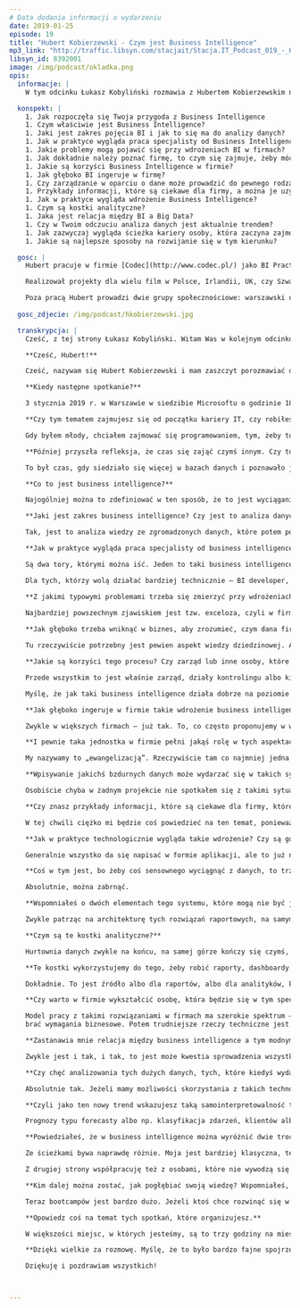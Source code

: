 ```yaml
---
# Data dodania informacji o wydarzeniu
date: 2019-01-25
episode: 19
title: "Hubert Kobierzewski - Czym jest Business Intelligence"
mp3_link: "http://traffic.libsyn.com/stacjait/Stacja.IT_Podcast_019_-_Hubert_Kobierzewski_-_Czym_jest_Business_Intelligence.mp3"
libsyn_id: 8392001
image: /img/podcast/okladka.png
opis:
  informacje: |
    W tym odcinku Łukasz Kobyliński rozmawia z Hubertem Kobierzewskim na temat Business Intelligence. Rozmawiamy o przebiegu wdrożenia BI w firmie, jego korzyściach oraz relacji w odniesieniu do analizy danych i Big Data. 

  konspekt: |
    1. Jak rozpoczęła się Twoja przygoda z Business Intelligence
    1. Czym właściwie jest Business Intelligence?
    1. Jaki jest zakres pojęcia BI i jak to się ma do analizy danych?
    1. Jak w praktyce wygląda praca specjalisty od Business Intelligence?
    1. Jakie problemy mogą pojawić się przy wdrożeniach BI w firmach?
    1. Jak dokładnie należy poznać firmę, to czym się zajmuje, żeby móc dokonać takiego wdrożenia?
    1. Jakie są korzyści Business Intelligence w firmie?
    1. Jak głęboko BI ingeruje w firmę?
    1. Czy zarządzanie w oparciu o dane może prowadzić do pewnego rodzaju wypaczeń?
    1. Przykłady informacji, które są ciekawe dla firmy, a można je uzyskać dzięki procesom BI.
    1. Jak w praktyce wygląda wdrożenie Business Intelligence?
    1. Czym są kostki analityczne?
    1. Jaka jest relacja między BI a Big Data?
    1. Czy w Twoim odczuciu analiza danych jest aktualnie trendem?
    1. Jak zazwyczaj wygląda ścieżka kariery osoby, która zaczyna zajmować się Business Intelligence?
    1. Jakie są najlepsze sposoby na rozwijanie się w tym kierunku?

  gosc: |
    Hubert pracuje w firmie [Codec](http://www.codec.pl/) jako BI Practice Lead i pomaga klientom zebrać ich dane oraz przekonwertować je w wartościowe informacje. Od lat związany z tematyką szeroko rozumianych rozwiązań Business Intelligence – od integracji, jakości danych, hurtowni danych, po zaawansowane systemy analityczne i raportowe.

    Realizował projekty dla wielu film w Polsce, Irlandii, UK, czy Szwajcarii.

    Poza pracą Hubert prowadzi dwie grupy społecznościowe: warszawski oddział [Data Community Poland](https://datacommunity.pl/) oraz Warsaw Power BI User Group.
  
  gosc_zdjecie: /img/podcast/hkobierzewski.jpg

  transkrypcja: |
    Cześć, z tej strony Łukasz Kobyliński. Witam Was w kolejnym odcinku podcastu „Stacja IT”. Dzisiaj porozmawiamy na temat analizy danych, wizualizacji i szeroko rozumianego business intelligence. Moim dzisiejszym gościem jest Hubert Kobierzewski.

    **Cześć, Hubert!**

    Cześć, nazywam się Hubert Kobierzewski i mam zaszczyt porozmawiać dzisiaj głównie o business intelligence. Czy możesz powiedzieć parę słów o sobie, o tym, czym zajmujesz się na co dzień. Pracuję w firmie Codec, zajmuję się tam działką business intelligence. Czasem jeszcze poprowadzę jakieś szkolenie, czasami wieczorami zajmuję się społecznością, która nazywa się „Data Community” – obecnie jestem jej prezesem. To taka prężna organizacja, która już od ponad pięciu lat działa w wielu miastach Polski. Spotykamy się też na ogólnopolskich wydarzeniach, co ma związek zwykle z platformą danych Microsoft, ostatnio np. z artificial intelligence.

    **Kiedy następne spotkanie?**

    3 stycznia 2019 r. w Warszawie w siedzibie Microsoftu o godzinie 18. Dodatkowo zajmuję się grupą Power BI, która spotyka się zwykle w trzeci czwartek miesiąca w Startberry na Grochowskiej. 

    **Czy tym tematem zajmujesz się od początku kariery IT, czy robiłeś coś innego, nim zacząłeś zajmować się business intelligence?** 

    Gdy byłem młody, chciałem zajmować się programowaniem, tym, żeby to ładnie wyglądało, zachwycało, a niekoniecznie działało dobrze. Więc przez wiele, wiele lat byłem programistą. Zaczynałem w Delphi  od pierwszej wersji, w której językiem programowania był Pascal. Później nastąpił pewien zwrot w kierunku visual basic, potem znowu Delphi. A gdy weszły technologie dotnetowe, microsoftowe – to było jeszcze ok. 12 lat temu – siedziałem przed biurkiem i pisałem oprogramowanie. 

    **Później przyszła refleksja, że czas się zająć czymś innym. Czy to był nowy temat, który wydawał się bardziej atrakcyjny?** 

    To był czas, gdy siedziało się więcej w bazach danych i poznawało je. Gdy przyszła firma Codec, stwierdziła, że będę w tym dobry, a ja jeszcze wtedy nie wiedziałem, co to jest kostka analityczna. Pokazano mi świat danych z trochę innej, szerszej perspektywy, nie tylko takiej, w której wypełnia się wymagania funkcjonalne jakiegoś oprogramowania transakcyjnego.

    **Co to jest business intelligence?**

    Najogólniej można to zdefiniować w ten sposób, że to jest wyciąganie informacji z danych. To takie źródło wiedzy. Bo zwykle jest tak, że jeżeli zaczynamy mieć do czynienia z danymi, to są to dane, które zapisujemy jako programiści w bazach danych. One się tam gromadziły i służyły do tego, aby rozpocząć jakiś proces i zakończyć, np. sprzedaż samochodu. Ale potem przychodzi zarząd sprzedawcy samochodów i pyta, czy zarabia, czy traci. To jest ta wiedza, którą później uzyskuje się z tych danych. Bardzo często jest tak, że ta wiedza jest ukryta w różnych miejscach. Oddzielnie mamy system do obsługi przedsprzedażowej, te CRM-y, marketing, który korzysta z dobrodziejstw social mediów, cały wewnętrzny system sprzedażowy, potem posprzedażowy. To są źródła pojedynczych silosów danych, a potem przychodzi business intelligence, łapie to wszystko i wrzuca do jednego wora we w miarę ustrukturyzowany sposób. Zwykle przychodzimy tu z takim pojęciem „hurtowni danych”, potem wstawiamy business intelligence, który jest tak naprawdę wisienką na torcie, stercie danych, którą zebraliśmy.

    **Jaki jest zakres business intelligence? Czy jest to analiza danych zorientowana na biznes związana z wyciąganiem wiedzy istotnej biznesowo?**

    Tak, jest to analiza wiedzy ze zgromadzonych danych, które potem pomagają prowadzić biznes. Jeżeli dowiemy się, że źle nam idzie, to trzeba szukać tego, gdzie idzie nam źle. Czasem jest to zrobione przez uczenie maszynowe, bo uczenie maszynowe pokaże, w których miejscach robimy coś źle, a czasem trzeba to ręcznie zrobić – w zależności od tego, w co tak naprawdę zainwestowaliśmy od strony tego business intelligence.

    **Jak w praktyce wygląda praca specjalisty od business intelligence?**

    Są dwa tory, którymi można iść. Jeden to taki business intelligence developer, czyli specjalista techniczny, który bierze klawiaturę, myszkę, oprogramowanie np. do budowy hurtowni danych i buduje to wszystko technicznie. Ta osoba musi mieć też pojęcie, czym są wymiary, miary czy atrybuty. Drugi tor to analityk biznesowy, który stoi twarzą do klienta. To, co kieruje jego pracą, to przede wszystkim potrzeby klienta. Firma czuje, że potrzebuje business intelligence albo że ma to business intelligence, albo jeszcze nie wie, że ma, ale zaczęła mieć – my jesteśmy po to, aby to wskazać albo by najpierw klient się wyspowiadał, co go boli i jakich informacji oczekuje. I my sprawdzamy, czy te dane są u nich, czy ich nie ma, czy da się to połączyć, ile pracy trzeba w to włożyć i w jakich etapach my to zrobimy. Ustalenia takiego projektu business intelligence przekazuje się BI developerom, którzy potem to implementują, oczywiście przy interakcji z klientem, sprawdzeniu, czy to idzie dobrze, czy źle. 

    Dla tych, którzy wolą działać bardziej technicznie – BI developer, a dla tych, którzy są bardziej otwarci na stanięcie twarzą w twarz z dobrym albo złym klientem – to taki trochę analityk biznesowy.

    **Z jakimi typowymi problemami trzeba się zmierzyć przy wdrożeniach, ustawieniach business intelligence w firmach?**
    
    Najbardziej powszechnym zjawiskiem jest tzw. exceloza, czyli w firmie mamy tysiąc exceli, nad którymi już nie panujemy, nie wiemy, która wersja jest dobra, która jest OK. Może ktoś napisał jeszcze jakiś kod i jego sens biznesowy został zapamiętany albo napisał „+30 tys.” w jednej komórce i ona jest powielana w innych wersjach, gdzie to już biznesowo nie ma sensu. Firmy czasem nie wiedzą, że mają business intelligence, bo dla nich to faktycznie zaczyna się, gdy ktoś zbierze kilka ekstraktów w jeden Excel i użyje funkcji „wyszukaj pionowo”. Tak naprawdę to jest dla nich pierwsza wersja business intelligence. Kiedy my przychodzimy, choroba zwykle już postępuje, bo ciężko się odzwyczaić od tych exceli, zwłaszcza działy controllingu wiodą w tym prym. Trzeba te całe rozwiązania, które tam są, poddać pewnej kontroli, ułożyć, pojęciowo się dogadać, ponieważ różne działy w firmie raportują i stosują odmienne pojęcia. Często jest tak, że jak wprowadzimy hurtownię danych business intelligence, zaczynamy automatycznie produkować raporty, to przychodzą kierownicy działów i mówią, że chcieliby, aby one były jednak inaczej przedstawione, bo okazuje się, że niekoniecznie w dobrym świetle ich pokazują. My oddajemy władzę bardziej danym aniżeli ludziom nad danymi. Wolimy, aby te decyzje były oparte na danych, a nie pewnych sugestiach, które każdy może stworzyć na swoim komputerze.

    **Jak głęboko trzeba wniknąć w biznes, aby zrozumieć, czym dana firma się tak naprawdę zajmuje? Bo jeśli mówimy o excelach, w których zapisuje się różne rzeczy, to mogą tam być bardzo specyficzne dla biznesu dane, kolumny, rozumienie tych danych. Ile czasu trzeba poświęcić, aby zorientować się, co jest dla tej firmy istotne i co ona robi?**

    Tu rzeczywiście potrzebny jest pewien aspekt wiedzy dziedzinowej. Ale my w Codecu dzielimy business intelligence na dwie twarze. Jeden to controlling finansowy, który w zasadzie w większości firm wygląda tak samo. Czyli układ kont, układy zarządcze, sprawozdawcze, konsolidacja finansowa – takie rzeczy są zwykle regulowane regułami albo prawem. Wszystkie firmy podlegają tym samym regułom. Druga sprawa to business intelligence operacyjny. Tu już trzeba wejść w klienta. Zwykle wyłania się taką osobę, którą określa się mianem subject-matter expert. Ta osoba jest dla nas interfejsem, którą bierzemy w momencie, gdy rozpoznajemy, co w danej firmie się dzieje, i ona nam tłumaczy, co czym jest, jakie są procesy biznesowe, jakie informacje chcemy wyciągnąć z danych generowanych przez te procesy biznesowe. Współpraca z klientem musi być bardzo ścisła. Oczywiście jeśli robiliśmy jakiś projekt w tej samej branży, to dużo łatwiej jest wchodzić, ale z doświadczenia wiem, że przy takim układzie, kiedy pobieramy kogoś do zespołu od klienta – jedną albo więcej osób – to tę współpracę jak najbardziej da się ułożyć, nawet bez znajomości branży.

    **Jakie są korzyści tego procesu? Czy zarząd lub inne osoby, które pracują w firmie, mogą otrzymać jakieś istotne informacje?**

    Przede wszystkim to jest właśnie zarząd, działy kontrolingu albo kierownicy poszczególnych działów, bo to oni zwykle podejmują decyzje, oni potrzebują danych do ich podjęcia. To są pierwsze osoby korzystające z tego procesu. Zwykle jest tak, że one mają problem z czasem. Gdy jest zamknięcie miesiąca, to do trzeciego dnia następnego miesiąca zaczyna się popłoch. Proszę sobie wyobrazić początek maja, kiedy w Polsce te pierwsze trzy dni są wyjęte, a jeżeli jesteśmy firmą w grupie, mamy regulacje wewnętrzne, to ludzie siedzą po godzinach. To, co my robimy, to oddajemy ludziom czas, żeby mieli go więcej dla siebie. Bo te procesy hurtowego zasilania raportów danymi są zautomatyzowane do takiej postaci, żeby generowanie raportów było dużo łatwiejsze, aby nie trzeba było spędzać nad tym już tyle czasu co wcześniej. Nasi klienci dosłownie mówią nam, że oddajemy im wieczory i pole do popisu, aby robić u siebie w pracy więcej.

    Myślę, że jak taki business intelligence działa dobrze na poziomie kierowników czy zarządu, to następnym krokiem jest taki business intelligence operacyjny, gdzie daje się takie dashboardy czy kokpity menedżerskie pracownikom pierwszej linii. Załóżmy, że jesteśmy pracownikiem call center, dzwonimy do klienta i mamy przed sobą dashboard klienta, wiemy, w których miejscach i jak jest on zaangażowany, czy często do nas dzwoni, czy nie, jakie sprawy zgłaszał wcześniej. Taki człowiek już na pierwszej linii jest w stanie podejmować decyzje. Business intelligence przede wszystkim pomaga nam podejmować decyzje w locie. Oczywiście jest jeszcze aspekt eksploracji danych – dzięki niemu osoby, które mocno siedzą z danymi, wyciągają jeszcze informacje z głębi, np. w który segment produktów wejść głębiej albo którego się pozbyć, bo jest nieopłacalny.

    **Jak głęboko ingeruje w firmie takie wdrożenie business intelligence? Bo pewnie można w miarę bezboleśnie zebrać różne źródła danych, aby poddać je wspólnej analizie, ale jeśli firma nie rejestruje czegoś, co jest istotne, z jakiegoś powodu nie zapisuje istotnego faktu o klientach albo transakcjach, to trzeba wprowadzić element tego typu procesu. Czy pojawiają się jakieś problemy wynikające z tego, że wpływamy na wewnętrzne procesy firmy?**

    Zwykle w większych firmach – już tak. To, co często proponujemy w większych organizacjach, to stworzenie sobie takiej komórki. My to nazywamy BI center of excellence, gdzie dobiera się co najmniej trzy osoby, które potem będą sterowały zmianami w firmie, bo bardzo często jest tak, że pojawienie się business intelligence, hurtowni danych czy w ogóle analizy danych powoduje, że zaczynamy na te dane patrzeć troszkę inaczej, właśnie ze względu na wykorzystanie wiedzy, która w nich jest. Ale często okazuje się, że te osoby, które wprowadzają dane, ze względu na swobodę pozostawioną przez twórców aplikacji wpisują, kolokwialnie mówiąc, bzdury. A potem z tych bzdur wychodzą nam fajne rzeczy w raportach. Procesy jakości danych, master data management czy chociażby zalążki takich projektów to jest taka najsilniejsza zmiana w firmie. Często bardzo ciężko ją wprowadzić, bo należy do tego przekonać najwyższe władze w firmie, do tego, że trzeba będzie wydać trochę pieniędzy, żeby ułożyć procesy biznesowe, które nie dadzą efektów w pięć dni czy w trzy miesiące, bo to są raczej programy na pół roku czy kilka lat. Taki center of excellence, który będzie zainteresowany nowymi systemami czy modyfikacją systemów transakcyjnych działających w firmie i będzie zawsze miał BI z tyłu głowy, zacznie się przyglądać wszystkim wymaganiom stawianym aplikacjom nie tylko pod kątem wypełniania tych transakcyjnych procesów biznesowych, ale też właśnie analityki. I właśnie oni powiedzą, że OK, w procesie biznesowym data urodzenia może jest nieważna, ale np. w procesie analitycznym – już tak. I to jest pierwszy krok do tego, aby zapewnić sobie dobre raportowanie, dobrą jakość. Poprzez takie inicjatywy, typu master data management, zarządzanie danymi albo data quality budzi się też właścicielstwo danych, odpowiedzialność, to, do czego ludzie bardzo często nie chcą się przyznawać.

    **I pewnie taka jednostka w firmie pełni jakąś rolę w tych aspektach miękkich, w przekonywaniu ludzi, że warto, że trzeba, że to dla naszej korzyści, bo spodziewam się, że opór może być duży.**

    My nazywamy to „ewangelizacją”. Rzeczywiście tam co najmniej jedna osoba musi być tą, która będzie popularyzowała to business intelligence. Bo jeżeli wprowadzamy jakiekolwiek projekty w firmie, to jeżeli ich adaptacja jest słaba, użyteczność na pierwszej linii jest niefajna, to takie systemy umierają w firmie. To, co nie jest wykorzystywane, jest wyrzucane. Muszą więc być osoby, które będą propagowały wiedzę o tym, że w ogóle coś takiego jest, tłumaczyły, jak tego używać, jakie korzyści z tego uzyskamy itd. Mimo wszystko niektórzy ludzie będą chcieli pozostać przy starych excelach i pracować takim sposobem dalej, bo to jest ich strefa komfortu. Czasami mocniejsze popchnięcie w kierunku nowszych rozwiązań powoduje, że ludzie otwierają oczy, że można coś zrobić pięć razy krócej.

    **Wpisywanie jakichś bzdurnych danych może wydarzać się w takich sytuacjach, kiedy ludzie są rozliczani z pewnych liczb, które wprowadzają do systemu. Jeśli mamy duże zaufanie do zarządzania w oparciu o dane, patrzymy na liczby, a nie rozmawiamy z ludźmi, i ktoś ma w celach rocznych odbycie stu rozmów z klientami, to on ma zachętę do tego, żeby wprowadzać, że właśnie dzisiaj już pięć razy do kogoś pojechał. Czy spotykacie się z takimi wypaczeniami systemów, w których połączenie z rozliczaniem pracowników z jakichś konkretnych liczb, kwot powoduje niepokojące zjawiska?**

    Osobiście chyba w żadnym projekcie nie spotkałem się z takimi sytuacjami, ale moi koledzy – tak. Jednym z nich była sieć sprzedaży jednego z producentów farmaceutyków. Te osoby raportowały jedne rzeczy poprzez swoje CRM-y, a kiedy wprowadzono monitorowanie floty, okazało się, że jest to rozbieżne. Zastosowanie business intelligence było takie, żeby nałożyć na siebie te informacje, które były pozyskiwane od dostawcy czy zarządcy floty, z tymi rzeczami, które wpisywane są w CRM, i potem przywoływać pracowników do porządku. Były też sytuacje związane z business intelligence departamentalnym, nie ma takiego ogólnego firmowego. Kierownicy dostosowują swoje wyniki, żeby ładnie to wyglądało na wykresie. Gdy potem przychodzą standardy ogólnofirmowe, to w tym momencie kierownicy denerwują się, bo ich wyniki podciągnięte pod tę samą kreskę jednak nie są takie, jak były pokazywane wcześniej.

    **Czy znasz przykłady informacji, które są ciekawe dla firmy, które można było uzyskać dzięki procesom business intelligence, ale które mniej nam się kojarzą z wynikami sprzedażowymi, liczbą spotkań czy jakąś analityką klientów? Czy któraś z firm miała nietypowe zastosowanie, coś, co nie dotyczyło bezpośrednio sprzedaży?**

    W tej chwili ciężko mi będzie coś powiedzieć na ten temat, ponieważ dużo mamy związku z finansami, robiliśmy np. analizy przypływów pieniężnych w firmie, takie cashflow. Kiedyś zrobiliśmy taki model dla jednej z firm, która zajmuje się windykacją. Zanim kupiła pakiet windykacyjny konsumencki, przepuszczała go przez stworzony przez nas model, opracowany na podstawie historii, i pokazywał on im, że z tej paczki długu będą mieli w tym miesiącu tyle, w tym tyle i w tym tyle. To pokazywało potencjalny zwrot z inwestycji. Może nie sprzedaż bezpośrednia, ale potencjał operacji finansowej. Tak biznesy zwykle działają, sprzedaż jest ich najważniejszym driverem, w zasadzie skupiamy się na wszystkim, co jest związane z kosztami, z przychodami firmy. Operacyjnie, owszem, też, ale każdy biznes inaczej. Mógłbym powiedzieć, że robiłem hurtownię dla czegoś takiego jak PKS u nas w Polsce, tam mogliśmy pokazywać np. przepływy pasażerów i to, jak pomagać w planowaniu linii autobusowych na poziomie krajowym. Oni robili takie główne korytarze, potem nitki dochodzące i analizowało się liczby pasażerów, które przepływały tymi nitkami po całym kraju.

    **Jak w praktyce technologicznie wygląda takie wdrożenie? Czy są gotowe platformy, z których się korzysta i które trzeba zintegrować z systemami u klientów, czy też są to rozwiązania tworzone od zera, które pozwalają wdrożyć w firmie business intelligence?**

    Generalnie wszystko da się napisać w formie aplikacji, ale to już nie będzie takie elastyczne, uniwersalne i monitorowalne. Poza tym będzie kosztować. Oczywiście duzi producenci, tacy jak Informatica, Oracle, Microsoft, SAP, mają pakiety, które pozwalają składować dane. W pierwszym przypadku to jest zwykle relacyjna baza danych, bo takie najlepiej sprawdzają się w business intelligence czy w hurtowniach danych. Na pewno dadzą się tam wykorzystać pakiety integracyjne, w których pobieramy dane z wielu różnych źródeł w wielu różnych formach czy też pobieramy dane ze źródłowych baz danych czy z ekstraktów, bo bardzo często izoluje się systemy źródłowe od hurtowni danych poprzez wprowadzenie ekstraktów. Na samej górze mamy najczęściej kostki analityczne jako taką formę uproszczenia czy interfejsu dla użytkownika biznesowego w formie źródła danych ze zdefiniowanymi relacjami. Plus narzędzia do produkcji raportów. To raportowanie jest z jednej strony klasyczne, korporacyjne, czyli piszemy jakieś sztywne raporty, które użytkownik wyciąga sobie z katalogu, uruchamia, odświeża, wprowadza parametry. I one są raczej bardziej statyczne albo nadające się do wydruku. Z drugiej strony na drugim końcu mamy coś takiego jak self-service BI, czyli danie pewnej wolności użytkownikowi biznesowemu, kiedy ci specjaliści od BI przygotują ładne źródło danych w postaci zestawu tabelek albo jakichś kostek analitycznych. Wtedy te osoby po prostu łączą się z tymi kostkami i układają sobie dane, raporty w taki sposób czy drążą te dane jak tacy bardziej zaawansowani użytkownicy. Mówi się, że self-service BI jest dla wszystkich, ale z tego, co usłyszałem kiedyś na jednej z konferencji, to self-service BI jest dla tych, co są bardziej self-service.

    **Coś w tym jest, bo żeby coś sensownego wyciągnąć z danych, to trzeba się chwilę zastanowić, aby nie zrobić sobie krzywdy, bo łatwo można wygenerować raport, który dajemy na wnioski albo jest niekompatybilny z tym, na co wcześniej patrzyliśmy.**

    Absolutnie, można zabrnąć.

    **Wspomniałeś o dwóch elementach tego systemu, które mogą nie być jasne. Wspomniałeś, że są bazy danych, które trzymają te na bieżąco gromadzone dane. Ale często robi się tak, że bezpośrednio z nich nie korzystamy, tylko robimy pośrednią warstwę ekstraktów. Czy masz tu na myśli osobną warstwę bazy danych, czy jakąś inną warstwę, która pozwala nam to odizolować od oryginalnych źródeł?**

    Zwykle patrząc na architekturę tych rozwiązań raportowych, na samym dole są te źródła danych, z których korzystamy. One są w przeróżnych formach, dlatego mówimy tu o integracji. Poziom wyżej zwykle tworzy się warstwę takiego ODS-a, czyli operational data store. To są tak naprawdę kopie danych źródłowych. One są pobierane w takich klasycznych hurtowniach po to, aby potem, jeżeli chcemy odświeżać dane czy przerabiać je dalej, nie obciążać systemów źródłowych. Bo jednym z problemów raportowania jest to, że jeżeli w aplikacji transakcyjnej mamy raportowanie, to jeżeli rośniemy z tymi danymi, rośniemy też często z liczbą raportów i uruchomieniami tych raportów, to one stają się kłopotem dla aplikacji transakcyjnej. Ich uruchamianie często obciąża aplikację i inni użytkownicy zaczynają się skarżyć na wydajność. Bardzo często następnym krokiem jest stworzenie replikacji tej bazy danych transakcyjnej i raportowanie z tamtej bazy tymi samymi raportami. A potem, jak już widzimy, że chcemy połączyć dane z innymi danymi, wtedy tworzy się hurtownia. Powyżej tzw. ODS-u tworzy się takie struktury, który są bliższe raportowaniu. Czyli mamy tak naprawdę nazwy tych kolumn, tabelek, które są bliżej użytkownika biznesowego. Tam jest napisane „sprzedaż”, „koszt”, a nie jakieś „TBR…”, tak po programistycznemu…

    **Czym są te kostki analityczne?**

    Hurtownia danych zwykle na końcu, na samej górze kończy się czymś, co nazywa się data mart, czyli takimi tematycznymi zestawami tabel, gdzie w jednej tabeli mamy zebraną sprzedaż, w innej – listę produktów, w kolejnej – listę klientów, kalendarz. Tak jakby upraszczamy ten nasz świat biznesowo-raportowy. Ale to wszystko siedzi na razie w tabelkach relacyjnych, które mimo dużych możliwości definicji, powiązań, prostych typów danych – wiemy, gdzie zrobić agregację – wymagają jednak od użytkownika trochę ekwilibrystyki. Bo jeżeli użytkownik zobaczy daną numeryczną, np. klucz klienta, i kwotę sprzedaży, to systemy raportowe zwykle traktują te dane jednakowo. One proponują agregację, ale nie dokonujemy takiej samej agregacji na identyfikatorze klienta jak np. na samej sprzedaży, bo tu będzie suma, a tu np. liczba wystąpień. Zestawienie tego w jeszcze jedną strukturę, którą nazywa się kostką analityczną, powoduje, że wszystkie relacje zostają usztywnione, tzn. my wiemy, jak ci klienci są połączeni z naszą sprzedażą, wiemy, jak to jest ładnie rozłożone po kategoriach produktu. Dodane są też funkcje takiej inteligencji czasowej, czyli np. miary, które pozwalają nam porównać się np. na rok wstecz czy zobaczyć, czy w poprzednim okresie mieliśmy wzrost, czy spadek. Możemy wprowadzić dodatkowe mierniki, tzw. key performance indicators, co często jest implementowane w kostkach, przeróżne hierarchie. To rozszerza możliwości tej relacyjnej bazy danych w potężne narzędzia analityczne. Takie, że użytkownik biznesowy jest w stanie o wiele, wiele szybciej operować danymi, które są ładnie ułożone w kostce, z tymi dodatkowymi elementami, o których wspomniałem, niż z samymi gołymi tabelami relacyjnymi.

    **Te kostki wykorzystujemy do tego, żeby robić raporty, dashboardy albo interaktywną analitykę.**

    Dokładnie. To jest źródło albo dla raportów, albo dla analityków, którzy zagłębiają się w te dane.

    **Czy warto w firmie wykształcić osobę, która będzie się w tym specjalizowała, znała na tym, np. modyfikowała te raporty, tworzyła nowy dashboard, jeśli ten poprzedni nam się znudził albo będziemy chcieli coś w nim zmienić?**

    Model pracy z takimi rozwiązaniami w firmach ma szerokie spektrum – od takiego stanu, że czasami nic nie robimy, wszystko zlecamy i tylko zewnętrzni specjaliści zajmują się takimi zmianami. Jest też druga strona, kiedy wszystko sami robimy wewnętrznie. Rzeczywiście wtedy trzeba nabyć odpowiednich kompetencji. Czasami jest to rozwiązanie pośrodku, tzn. firma sama otrzymuje np. raporty, bo to jest trochę łatwiejsze, sama potrafi ze
    brać wymagania biznesowe. Potem trudniejsze rzeczy techniczne jest w stanie efektywnie przekazać firmie, która dostarcza takie rozwiązania, np. samą hurtownię albo hurtownię plus kostki. Bardzo często spotykanym przypadkiem jest to, że raporty pozostawia się po stronie klienta, one najczęściej się zmieniają. Tu też chodzi o to, żeby odpowiadać częściej na potrzeby firmy, bo w momencie kiedy ktoś się zorientuje, że albo potrzebuje zmodyfikować istniejący raport, albo dodać nowy, to jeżeli powie któremuś ze swoich współpracowników, że trzeba to zrobić, to może odbyć się w miarę szybko, ale jeżeli trzeba wystawić zlecenie dla firmy zewnętrznej, to już mogą być problemy. Jeżeli nie mamy otwartej umowy z dostawcą, w której rozliczamy się za zrobioną pracę, czyli zużyty czas, to zwykle robione jest to wnioskami zmian i wycenianiem itd., a to może trochę wydłużyć proces, co tak naprawdę jest jedną z bolączek business intelligence. Mamy narzędzia, które pozwalają szybko pozmieniać te raporty, ale procesy biznesowe czasem za tym nie nadążają. Jeżeli więc chcemy zachować balans, to proponowałbym przynajmniej tę część raportową objąć wewnątrz firmy, żebyśmy mogli szybciej reagować i szybciej mieć u siebie narzędzia do podejmowania decyzji.

    **Zastanawia mnie relacja między business intelligence a tym modnym ciągle big data. Faktycznie wiele firm ma dużo danych, szczególnie firmy zaangażowane w sprzedaż czy w funkcjonowanie w świecie on-line. Jak rozwiązania business intelligence mają się tu do big data? Czy chodzi o integrację różnych narzędzi, czy też są głębsze problemy, które musimy rozwiązać, jeśli chcielibyśmy takie duże dane analizować podobnymi narzędziami lub tymi samymi?**

    Zwykle jest i tak, i tak, to jest może kwestia sprowadzenia wszystkiego do podobnego mianownika. Bo business intelligence bardzo dobrze radzi sobie z big data. Big data jest trochę inną formą informacji transakcyjnej. Gdy wchodzimy na jakąś stronę, zostawiamy ślad – np. poprzez kliknięcie czy skrolowanie – to te dane zostają u dostawców analityki związanej ze śledzeniem stron. Nawet jeżeli mamy te surowe dane, np. logi z serwera albo serwerów, gdzie stoją nasze strony, to i tak te narzędzia, które występują w big data, doprowadzają do tego, że te dane są bardziej ułożone. Te formy przeznaczone do analityki są zwykle bardziej relacyjne. Nawet jeżeli mamy liczbę słów w jakimś tekście, to i tak doprowadzamy to do formy raportu relacyjnego, np. mamy słowo i liczbę wystąpień. Możemy tu wziąć jakiś identyfikator i listę miejsc, które ktoś odwiedził wraz z częstotliwością, czasem przebywania. To wszystko sprowadza się do takiej relacyjnej formy. Potem bierzemy te wyniki, big data plus narzędzia, które tam dookoła mieliśmy. One są traktowane jako jedno ze źródeł business intelligence, bardzo często później mieszają się dane relacyjne z tymi mniej relacyjnymi. Należy to traktować jako kolejny strumień danych do naszej analityki.

    **Czy chęć analizowania tych dużych danych, tych, które kiedyś wydawały się nieistotne, jak np. to skrolowanie po stronie, liczba wejść do nas na stronę, to, że np. ktoś długo na niej był, przeskrolował, to rzeczywiście jest trendem, że to wszystko chcielibyśmy wiedzieć i to nam daje coś więcej?**

    Absolutnie tak. Jeżeli mamy możliwości skorzystania z takich technologii, to łącząc ją z naszymi tradycyjnymi źródłami danych, tymi wewnętrznymi, jesteśmy w stanie dowiedzieć się o wiele więcej o tym, jak nasz biznes jest postrzegany z zewnątrz. Działy marketingu bardzo intensywnie korzystają z tych narzędzi. Google Analytics to w ogóle jest już standard wszędzie i na każdym poziomie. Podłączanie tego wszystkiego do naszych systemów CRM-owych jest już chyba normą, dodatkowo wskazuje na to, czym klient naprawdę się interesuje. To już jest i działa, tylko oczywiście ma coraz bardziej szczegółową i zindywidualizowaną formę. Myślę, że w tej chwili to bardziej automatyka, aby jak najmniej czasu spędzać nad tą analityką. Wnioski podsuwały się same przez narzędzia, którymi się posługujemy. Oczywiście tu jest wielkie wsparcie machine learning w tych procesach, bo ogarnięcie tak wielkiej ilości danych w zwykłej business intelligence byłoby bardzo trudne.

    **Czyli jako ten nowy trend wskazujesz taką samointerpretowalność tych wyników analiz, czyli jakieś dodatkowe modele, które nam pokazują nie tylko trendy czy wyniki bieżące, ale też mówią, co może się zdarzyć za chwilę i jak to interpretować?**

    Prognozy typu forecasty albo np. klasyfikacja zdarzeń, klientów albo dziedziny zainteresowania klientów, wzbogacanie danych wewnętrznych to są takie rzeczy, gdzie machine learning jest nieocenionym partnerem business intelligence w szybszym ogarnianiu tej masy danych, do której mamy dostęp.

    **Powiedziałeś, że w business intelligence można wyróżnić dwie trochę inne role, ale w związku z tym może moglibyśmy pokazać, jak zwykle wygląda ścieżka kariery ludzi, którzy zaczynają się tym zajmować. W jaki sposób trafiają do takich ról? Czy to są osoby, które wcześniej zajmowały się programowaniem, czy bardziej analizami, statystyką? Czy możesz przedstawić typową ścieżkę dla tej roli?**

    Ze ścieżkami bywa naprawdę różnie. Moja jest bardziej klasyczna, techniczna. Człowiek był programistą, zaczął zajmować się w większej ilości danymi, podczas częstszych rozmów z klientami okazało się, że raportowanie jest ważne. Ktoś potem pokazał, że raportowanie może być łatwe, a nie ciężkie. I to jest ścieżka techniczna. Warunkiem w obu przypadkach jest to, że musimy kochać dane i kochać obcować z danymi. Bo to jest taka praca u podstaw, w której ogląda się liczby, a potem przekształca się je na wykresy. To ścieżka stopniowego wchodzenia w analitykę, przechodzenia z systemów transakcyjnych na hurtownie, kiedy dowiadujemy się, czym jest wymiar, miara, fakty i hierarchie. Potem jesteśmy w stanie przełożyć wymaganie biznesowe raportowe na to, którego z tych pojęć użyć.

    Z drugiej strony współpracuję też z osobami, które nie wywodzą się z tej branży, a były wręcz humanistami. One mają do tego zwykle podejście bardziej holistyczne. Są w stanie bardzo dobrze spojrzeć na wszystko z góry i dążyć do tego business intelligence od strony wiedzy, którą da się stamtąd pozyskać. Potrafią wejść szybko w buty klienta i powiedzieć, że klient będzie potrzebował takich numerków, takich określeń biznesowych i teraz – czy my gdzieś to mamy albo jak możemy sobie to wszystko ułożyć, przetransformować itd.? Więc, owszem, to trudniejsza ścieżka, bo trzeba się z pewnymi narzędziami zaznajomić, ale te narzędzia dla współczesnych producentów nie są ciężkie. To są zwykle interfejsy okienkowe, gdzie wszystko przeciągamy myszką. Owszem, SQL-a trzeba się na pewno nauczyć, bo to absolutna podstawa. Z innych technologii to MDX – język, który bardzo często występuje w różnych rozwiązaniach. Trzeba trochę liznąć programowania. Te mniej techniczne osoby muszą wiedzieć, czym jest zmienna, typy danych i chociażby piksele na tych raportach.

    **Kim dalej można zostać, jak pogłębiać swoją wiedzę? Wspomniałeś, że uczestniczysz w organizacji spotkań osób w tym obszarze. Jakie tematy poruszasz? W jaki sposób ludzie z tego obszaru znajdują obszar, w którym ciągle widzą, że mogą znaleźć coś nowego?**

    Teraz bootcampów jest bardzo dużo. Jeżeli ktoś chce rozwinąć się w jakimś kierunku – nieważne, w jakiej dziedzinie, czy to jest szydełkowanie, pieczenie ciast, pisanie aplikacji webowych – to jest w stanie znaleźć coś dla siebie. W dużych miastach jest łatwiej, bo tam zwykle odbywają się takie spotkania, ale źródła on-line’owe też są bardzo obszerne. Jesteśmy w stanie dużo wiedzy pozyskać z darmowych albo bardzo tanich źródeł, bardzo skoncentrowanych na to, gdzie można zacząć. Ale gdy ktoś już zaczął i chce się dalej rozwijać, to sporo jest też konferencji i meet-upów. Ostatnio otwieraliśmy oddział w Białymstoku, zjawiło się ok. 60–70 osób, podczas gdy spodziewałem się 20. Potrzeba chłonięcia wiedzy jest więc duża zarówno wśród osób, które dopiero zaczynają pracę z danymi, jak i tych, które już siedzą w tym dobrych kilka, a nawet kilkanaście lat. Pojawia się dużo webinarów on-line, podcastów oraz kursów. Jeśli mamy odłożonych trochę pieniędzy, to polecam kursy, bo ta dawka wiedzy będzie najbardziej intensywna. Jeżeli pójdziemy na meet-up czy na konferencję, to zwykle zobaczymy jakiś jednodniowy warsztat albo godzinną prelekcję, która pokaże kierunek, w którym można pójść, gdzie znaleźć materiały, ale żeby coś przećwiczyć, posłuchać eksperta w danej dziedzinie, to trzeba pójść do swoich HR-ów i wyciągnąć od nich trochę funduszy na szkolenie. I oczywiście tym, którzy są po szkole średniej, polecam studia.

    **Opowiedz coś na temat tych spotkań, które organizujesz.**

    W większości miejsc, w których jesteśmy, są to trzy godziny na miesiąc, dwie prelekcje. Jesteśmy na tyle prężną organizacją, że sami finansujemy swoje spotkania. W międzyczasie te prelekcje są na tyle interaktywne, że w dowolnym momencie można podnieść rękę i dociec jakiegoś tematu. Są tam osoby, które opowiedzą nam o danych tematach. One już bardzo długo tam działają, często są nauczycielami akademickimi, mają duże doświadczenie projektowe. Mówią często o swoich doświadczeniach, projektach albo o jakichś nowinkach. Bywa, że te najbardziej wyróżnione osoby mają bardzo często dostęp do produktów, które jeszcze nie były opublikowane. Mogą pokazywać rzeczy, które zobaczymy w przyszłości. Z drugiej strony zachęcamy te osoby, które nigdy jeszcze nie przemawiały, żeby wskoczyły na naszą scenę i pokazały, że też umieją mówić. Mamy wiele takich przypadków, kiedy taka osoba dwa, trzy lata temu pojawiła się u nas na scenie, a w tej chwili działa w naszych strukturach i pomaga nam w tym, co robimy. Spotkania są więc fajne, swobodne i bardziej nieformalne.

    **Dzięki wielkie za rozmowę. Myślę, że to było bardzo fajne spojrzenie na ten obszar, które może zachęcić wiele osób, aby się tym zainteresować. Do usłyszenia następnym razem!**

    Dziękuję i pozdrawiam wszystkich!



---
```

